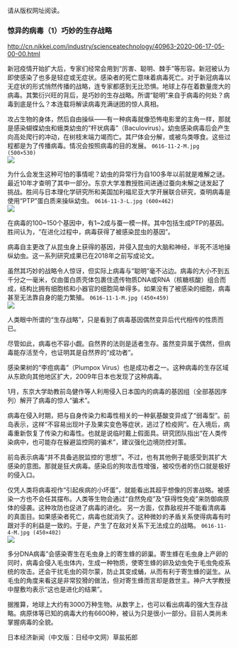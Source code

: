 请从版权网址阅读。
### 惊异的病毒（1）巧妙的生存战略
http://cn.nikkei.com/industry/scienceatechnology/40963-2020-06-17-05-00-00.html

新冠疫情开始扩大后，专家们经常会用到“厉害、聪明、棘手”等形容。新冠被认为即使感染了也多是轻症或无症状。感染者的死亡意味着病毒死亡。对于新冠病毒以无症状的形式悄然传播的战略，连专家都感到无比恐惧。地球上存在着数量庞大的病毒。其繁衍兴旺的背后，是巧妙的生存战略。所谓“聪明”来自于病毒的何处？病毒到底是什么？本连载将解读病毒充满谜团的惊人真相。

 攻占生物的身体，然后自由操纵——有一种病毒就像恐怖电影里的主角一样，那就是感染蝴蝶幼虫和蛾类幼虫的“杆状病毒”（Baculovirus）。幼虫感染病毒后会产生向高处爬行的冲动，在树枝末端力竭而亡。其尸体会分解，或被鸟类啄食。这些过程都是为了传播病毒。情况会按照病毒的目的发展。
 `0616-11-2-M.jpg (500×530)`<br>
 ![](http://cn.nikkei.com/images/2020/06/0616/0616-11-2-M.jpg)

 为什么会发生这种可怕的事情呢？幼虫的异常行为自100多年以前就是难解之谜。最近10年才查明了其中一部分。东京大学准教授胜间进通过蚕向未解之谜发起了挑战。胜间与日本理化学研究所和美国加利福尼亚大学开展联合研究，查明病毒是使用“PTP”蛋白质来操纵幼虫。
 `0616-11-3-L.jpg (600×462)`<br>
 ![](http://cn.nikkei.com/images/2020/06/0616/0616-11-3-L.jpg)

 在病毒的100~150个基因中，有1~2成与蚕一模一样。其中包括生成PTP的基因。胜间认为，“在进化过程中，病毒获得了被感染昆虫的基因”。

 病毒自主更改了从昆虫身上获得的基因，并侵入昆虫的大脑和神经，半死不活地操纵幼虫。这一系列研究成果已在2018年之前写成论文。

 虽然其巧妙的战略令人惊讶，但实际上病毒与“聪明”毫不沾边。病毒的大小不到五千分之一毫米，仅由蛋白质壳体包裹住遗传物质DNA或RNA（核糖核酸）组合而成，结构比拥有细胞核和小器官的细胞简单得多。如果没有了被感染的细胞，病毒甚至无法靠自身的能力繁殖。
`0616-11-1-M.jpg (450×459)`<br>
![](http://cn.nikkei.com/images/2020/06/0616/0616-11-1-M.jpg)

人类眼中所谓的“生存战略”，只是看到了病毒基因偶然变异后代代相传的性质而已。

尽管如此，病毒也不容小觑。自然界的法则是适者生存。虽然变异属于偶然，但病毒能存活至今，也证明其是自然界的“成功者”。

感染果树的“李痘病毒”（Plumpox Virus）也是成功者之一。这种病毒的生存区域从东欧向其他地区扩大，2009年日本也发现了这种病毒。

1月，东京大学助教前岛健作等人利用侵入日本国内的病毒的基因组（全部基因序列）解开了病毒的惊人“骗术”。

病毒在侵入时期，把与自身传染力和毒性相关的一种氨基酸变异成了“弱毒型”。前岛表示，这样“不容易出现叶子及果实变色等症状，逃过了检疫网”。在入境后，病毒重新恢复了传染力和毒性。也就是说临时戴上假面具。研究团队指出“在人类传染病中，也可能存在躲避监控网的骗术”，建议强化边境防控对策。

前岛表示病毒“并不具备逃脱监控的‘思想’”。不过，也有其他例子能感受到其扩大感染的意图。那就是狂犬病毒。感染后的狗攻击性增强，被咬伤者的伤口就是极好的侵入口。

仅凭人类将病毒视作“引起疾病的小坏蛋”，就能看出其超乎想像的厉害战略。被感染一方也不会任其摆布。人类等生物会通过“自然免疫”及“获得性免疫”来防御病原体的侵袭。这种攻防也促进了病毒的进化。
另一方面，仅靠敌视并不能看清病毒的真面目。如果感染者死亡，病毒也就消失了。这种微妙的矛盾关系使得病毒有时跟对手的利益是一致的。于是，产生了在敌对关系下无法成立的战略。
`0616-11-4-M.jpg (450×402)`<br>
![](http://cn.nikkei.com/images/2020/06/0616/0616-11-4-M.jpg)

多分DNA病毒”会感染寄生在毛虫身上的寄生蜂的卵巢。寄生蜂在毛虫身上产卵的同时，病毒会侵入毛虫体内，生成一种物质，使寄生蜂的卵及幼虫免于毛虫免疫系统的攻击。还会干扰毛虫的荷尔蒙，防止其变成蛹，从而有利于寄生蜂的诞生。从毛虫的角度来看这是非常狡猾的做法，但对寄生蜂而言却是救世主。神户大学教授中屋敷均表示“这也是进化的结果”。

据推算，地球上大约有3000万种生物。从数字上，也可以看出病毒的强大生存战略。病原体等已知的病毒大约有6600种，被认为只是很小一部分。目前人类尚未掌握病毒的全貌。

日本经济新闻（中文版：日经中文网）草盐拓郎

